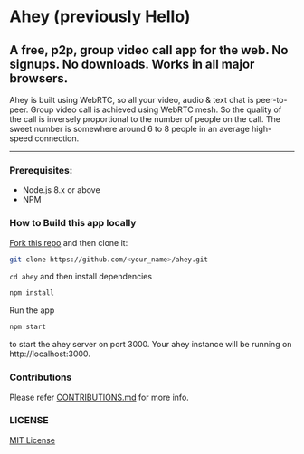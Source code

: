 # Ahey (previously Hello)

## A free, p2p, group video call app for the web. No signups. No downloads. Works in all major browsers.

Ahey is built using WebRTC, so all your video, audio & text chat is peer-to-peer. Group video call is achieved using WebRTC mesh. So the quality of the call is inversely proportional to the number of people on the call. The sweet number is somewhere around 6 to 8 people in an average high-speed connection.

---

### Prerequisites:

- Node.js 8.x or above
- NPM

### How to Build this app locally

[Fork this repo](https://github.com/vasanthv/ahey) and then clone it:

```bash
git clone https://github.com/<your_name>/ahey.git
```

`cd ahey` and then install dependencies

```bash
npm install
```

Run the app

```bash
npm start
```

to start the ahey server on port 3000. Your ahey instance will be running on http://localhost:3000.

### Contributions

Please refer <a href="https://github.com/vasanthv/ahey/blob/master/markdowns/CONTRIBUTIONS.md">CONTRIBUTIONS.md</a> for more info.

### LICENSE

<a href="https://github.com/vasanthv/ahey/blob/master/LICENSE">MIT License</a>
